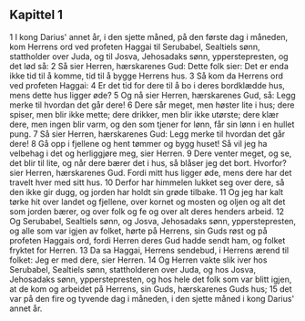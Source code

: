 ## Kapittel 1

1 I kong Darius' annet år, i den sjette måned, på den første dag i måneden, kom Herrens ord ved profeten Haggai til Serubabel, Sealtiels sønn, stattholder over Juda, og til Josva, Jehosadaks sønn, ypperstepresten, og det lød så:
2 Så sier Herren, hærskarenes Gud: Dette folk sier: Det er enda ikke tid til å komme, tid til å bygge Herrens hus.
3 Så kom da Herrens ord ved profeten Haggai:
4 Er det tid for dere til å bo i deres bordklædde hus, mens dette hus ligger øde?
5 Og nå sier Herren, hærskarenes Gud, så: Legg merke til hvordan det går dere!
6 Dere sår meget, men høster lite i hus; dere spiser, men blir ikke mette; dere drikker, men blir ikke utørste; dere klær dere, men ingen blir varm, og den som tjener for lønn, får sin lønn i en hullet pung.
7 Så sier Herren, hærskarenes Gud: Legg merke til hvordan det går dere!
8 Gå opp i fjellene og hent tømmer og bygg huset! Så vil jeg ha velbehag i det og herliggjøre meg, sier Herren.
9 Dere venter meget, og se, det blir til lite, og når dere bærer det i hus, så blåser jeg det bort. Hvorfor? sier Herren, hærskarenes Gud. Fordi mitt hus ligger øde, mens dere har det travelt hver med sitt hus.
10 Derfor har himmelen lukket seg over dere, så den ikke gir dugg, og jorden har holdt sin grøde tilbake.
11 Og jeg har kalt tørke hit over landet og fjellene, over kornet og mosten og oljen og alt det som jorden bærer, og over folk og fe og over alt deres henders arbeid.
12 Og Serubabel, Sealtiels sønn, og Josva, Jehosadaks sønn, ypperstepresten, og alle som var igjen av folket, hørte på Herrens, sin Guds røst og på profeten Haggais ord, fordi Herren deres Gud hadde sendt ham, og folket fryktet for Herren.
13 Da sa Haggai, Herrens sendebud, i Herrens ærend til folket: Jeg er med dere, sier Herren.
14 Og Herren vakte slik iver hos Serubabel, Sealtiels sønn, stattholderen over Juda, og hos Josva, Jehosadaks sønn, ypperstepresten, og hos hele det folk som var blitt igjen, at de kom og arbeidet på Herrens, sin Guds, hærskarenes Guds hus;
15 det var på den fire og tyvende dag i måneden, i den sjette måned i kong Darius' annet år.
